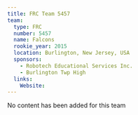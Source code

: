 ```yaml
---
title: FRC Team 5457
team:
  type: FRC
  number: 5457
  name: Falcons
  rookie_year: 2015
  location: Burlington, New Jersey, USA
  sponsors:
    - Robotech Educational Services Inc.
    - Burlington Twp High
  links:
    Website: 
---
```

No content has been added for this team
